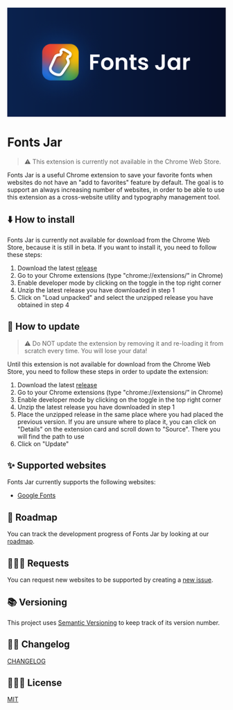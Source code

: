 ![](./assets/banner.png)

# Fonts Jar

> ⚠️ This extension is currently not available in the Chrome Web Store.

Fonts Jar is a useful Chrome extension to save your favorite fonts when websites do not have an "add to favorites" feature by default. The goal is to support an always increasing number of websites, in order to be able to use this extension as a cross-website utility and typography management tool.

## ⬇️ How to install

Fonts Jar is currently not available for download from the Chrome Web Store, because it is still in beta. If you want to install it, you need to follow these steps:

1. Download the latest [release](https://github.com/DaveKeehl/fonts-jar/releases)
2. Go to your Chrome extensions (type "chrome://extensions/" in Chrome)
3. Enable developer mode by clicking on the toggle in the top right corner
4. Unzip the latest release you have downloaded in step 1
5. Click on "Load unpacked" and select the unzipped release you have obtained in step 4

## 🔄 How to update

> ⚠️ Do NOT update the extension by removing it and re-loading it from scratch every time. You will lose your data! 

Until this extension is not available for download from the Chrome Web Store, you need to follow these steps in order to update the extension:

1. Download the latest [release](https://github.com/DaveKeehl/fonts-jar/releases)
2. Go to your Chrome extensions (type "chrome://extensions/" in Chrome)
3. Enable developer mode by clicking on the toggle in the top right corner
4. Unzip the latest release you have downloaded in step 1
5. Place the unzipped release in the same place where you had placed the previous version. If you are unsure where to place it, you can click on "Details" on the extension card and scroll down to "Source". There you will find the path to use
6. Click on "Update"

## ✨ Supported websites

Fonts Jar currently supports the following websites:

- [Google Fonts](https://fonts.google.com/)

## 🧭 Roadmap

You can track the development progress of Fonts Jar by looking at our [roadmap](https://github.com/users/DaveKeehl/projects/6).

## 🙋🏻‍♀️ Requests

You can request new websites to be supported by creating a [new issue](https://github.com/DaveKeehl/fonts-jar/issues/new).

## 📚 Versioning

This project uses [Semantic Versioning](https://semver.org/) to keep track of its version number.

## ✍🏻 Changelog

[CHANGELOG](https://github.com/DaveKeehl/fonts-jar/blob/main/CHANGELOG.md)

## 👨🏻‍⚖️ License

[MIT](https://github.com/DaveKeehl/fonts-jar/blob/main/LICENSE)